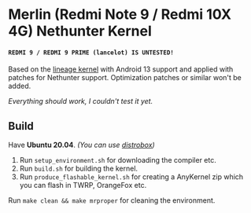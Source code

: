 # Merlin (Redmi Note 9 / Redmi 10X 4G) Nethunter Kernel

#### `REDMI 9 / REDMI 9 PRIME (lancelot) IS UNTESTED!`

Based on the [lineage kernel](https://github.com/LineageOS/android_kernel_xiaomi_mt6768) with Android 13 support and applied with patches for Nethunter support. Optimization patches or similar won't be added.

*Everything should work, I couldn't test it yet.*

## Build
Have **Ubuntu 20.04**. *(You can use [distrobox](https://wiki.archlinux.org/title/Distrobox))*

 1. Run `setup_environment.sh` for downloading the compiler etc.
 2. Run `build.sh` for building the kernel.
 3. Run `produce_flashable_kernel.sh`  for creating a AnyKernel zip which you can flash in TWRP, OrangeFox etc.

Run `make clean && make mrproper` for cleaning the environment.
